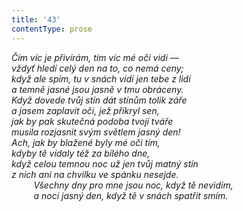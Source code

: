 ```yaml
---
title: '43'
contentType: prose
---
```


_Čím víc je přivírám, tím víc mé oči vidí —  
vždyť hledí celý den na to, co nemá ceny;  
když ale spím, tu v snách vidí jen tebe z lidí  
a temně jasné jsou jasně v tmu obráceny.  
Když dovede tvůj stín dát stínům tolik záře  
a jasem zaplavit oči, jež přikryl sen,  
jak by pak skutečná podoba tvojí tváře  
musila rozjasnit svým světlem jasný den!  
Ach, jak by blažené byly mé oči tím,  
kdyby tě vídaly též za bílého dne,  
když celou temnou noc už jen tvůj matný stín  
z nich ani na chvilku ve spánku nesejde.  
         Všechny dny pro mne jsou noc, když tě nevidím,  
         a noci jasný den, když tě v snách spatřit smím._

